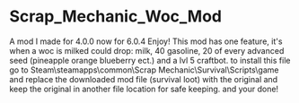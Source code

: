 # Scrap_Mechanic_Woc_Mod
A mod I made for 4.0.0 now for 6.0.4 Enjoy!
This mod has one feature, it's when a woc is milked could drop: milk, 40 gasoline, 20 of every advanced seed (pineapple orange blueberry ect.) and a lvl 5 craftbot.
to install this file go to Steam\steamapps\common\Scrap Mechanic\Survival\Scripts\game and replace the downloaded mod file (survival loot) with the original and keep the original in another file location for safe keeping. and your done!
